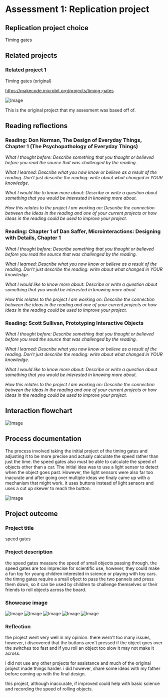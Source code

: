 # Assessment 1: Replication project

## Replication project choice ##
Timing gates

## Related projects ##

### Related project 1 ###
Timing gates (original)

https://makecode.microbit.org/projects/timing-gates

![Image](sensor2.jpg)

This is the original project that my assesment was based off of.

## Reading reflections ##

### Reading: Don Norman, The Design of Everyday Things, Chapter 1 (The Psychopathology of Everyday Things) ###

*What I thought before: Describe something that you thought or believed before you read the source that was challenged by the reading.*

*What I learned: Describe what you now know or believe as a result of the reading. Don't just describe the reading: write about what changed in YOUR knowledge.*

*What I would like to know more about: Describe or write a question about something that you would be interested in knowing more about.*

*How this relates to the project I am working on: Describe the connection between the ideas in the reading and one of your current projects or how ideas in the reading could be used to improve your project.*

### Reading: Chapter 1 of Dan Saffer, Microinteractions: Designing with Details, Chapter 1 ###

*What I thought before: Describe something that you thought or believed before you read the source that was challenged by the reading.*

*What I learned: Describe what you now know or believe as a result of the reading. Don't just describe the reading: write about what changed in YOUR knowledge.*

*What I would like to know more about: Describe or write a question about something that you would be interested in knowing more about.*

*How this relates to the project I am working on: Describe the connection between the ideas in the reading and one of your current projects or how ideas in the reading could be used to improve your project.*

### Reading: Scott Sullivan, Prototyping Interactive Objects ###

*What I thought before: Describe something that you thought or believed before you read the source that was challenged by the reading.*

*What I learned: Describe what you now know or believe as a result of the reading. Don't just describe the reading: write about what changed in YOUR knowledge.*

*What I would like to know more about: Describe or write a question about something that you would be interested in knowing more about.*

*How this relates to the project I am working on: Describe the connection between the ideas in the reading and one of your current projects or how ideas in the reading could be used to improve your project.*


## Interaction flowchart ##

![Image](notes1.jpg)

## Process documentation

The process involved taking the initial project of the timing gates and adjusting it to be more precise and actualy calculate the speed rather than just the time. the speed gates also must be able to calculate the speed of objects other than a car. The initial idea was to use a light sensor to detect when the object goes past. However, the light sensors were also far too inacurate and after going over multiple ideas we finaly came up with a mechanism that might work. it uses buttons instead of light sensors and uses a cut up skewer to reach the button.

![Image](code.PNG)

## Project outcome ##

### Project title ###
speed gates
### Project description ###

the speed gates measure the speed of small objects passing through. the speed gates are too imprecise for scientific use, however, they could make a fun toy for young children interested in science or playing with toy cars. the timng gates require a small ofject to pass the two pannels and press them down, so it can be used by children to challenge themselves or their friends to roll objects across the board.

### Showcase image ###

![Image](image1.jpg)
![Image](image2.jpg)
![Image](image3.jpg)
![Image](image4.jpg)
![Image](image5.jpg)

### Reflection ###

the project went very well in my opinion. there wern't too many issues, however, i discovered that the buttons aren't pressed if the object goes over the switches too fast and if you roll an object too slow it may not make it across.

i did not use any other projects for assistance and much of the original project made things harder. i did however, share some ideas with my father before coming up with the final design.

this project, although inaccurate, if improved could help with basic science and recording the speed of rolling objects.
